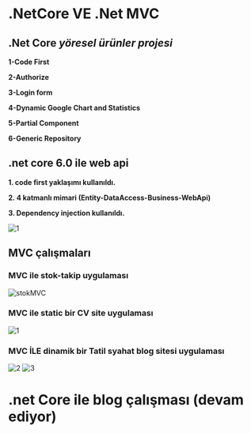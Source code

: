 # .NetCore VE .Net MVC
## .Net Core _yöresel ürünler projesi_
**1-Code First**

**2-Authorize** 

**3-Login form**

**4-Dynamic Google Chart and Statistics**

**5-Partial Component**

**6-Generic Repository**

## .net core 6.0 ile web api

**1. code first yaklaşımı kullanıldı.**

**2. 4 katmanlı mimari (Entity-DataAccess-Business-WebApi)**

**3. Dependency injection kullanıldı.** 

![1](https://user-images.githubusercontent.com/100940437/194642651-d24f36af-6148-478f-b076-8b0093d6f63e.jpg)


## MVC çalışmaları

### MVC ile stok-takip uygulaması

![stokMVC](https://user-images.githubusercontent.com/100940437/194855048-fbdd6908-8472-45e9-83b1-c58033dacd94.jpg)


### MVC ile static bir CV site uygulaması

![1](https://user-images.githubusercontent.com/100940437/191247427-16f5cfaa-fbd5-40a7-a6e2-f5e0915a4feb.jpg)

### MVC İLE dinamik bir Tatil syahat blog sitesi uygulaması

![2](https://user-images.githubusercontent.com/100940437/191247495-47839b93-8cbb-4d7b-96b7-1a989ec75372.jpg)
![3](https://user-images.githubusercontent.com/100940437/191247502-9d908df2-586d-4f53-ace2-c341e07d4af2.jpg)

# .net Core ile blog çalışması (devam ediyor)
